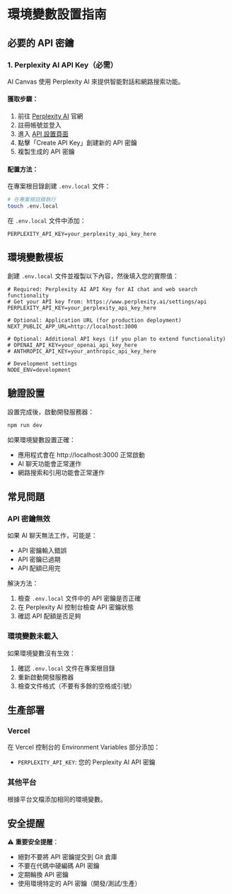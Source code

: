 # 環境變數設置指南

## 必要的 API 密鑰

### 1. Perplexity AI API Key（必需）

AI Canvas 使用 Perplexity AI 來提供智能對話和網路搜索功能。

#### 獲取步驟：
1. 前往 [Perplexity AI](https://www.perplexity.ai/) 官網
2. 註冊帳號並登入
3. 進入 [API 設置頁面](https://www.perplexity.ai/settings/api)
4. 點擊「Create API Key」創建新的 API 密鑰
5. 複製生成的 API 密鑰

#### 配置方法：
在專案根目錄創建 `.env.local` 文件：

```bash
# 在專案根目錄執行
touch .env.local
```

在 `.env.local` 文件中添加：
```env
PERPLEXITY_API_KEY=your_perplexity_api_key_here
```

## 環境變數模板

創建 `.env.local` 文件並複製以下內容，然後填入您的實際值：

```env
# Required: Perplexity AI API Key for AI chat and web search functionality
# Get your API key from: https://www.perplexity.ai/settings/api
PERPLEXITY_API_KEY=your_perplexity_api_key_here

# Optional: Application URL (for production deployment)
NEXT_PUBLIC_APP_URL=http://localhost:3000

# Optional: Additional API keys (if you plan to extend functionality)
# OPENAI_API_KEY=your_openai_api_key_here
# ANTHROPIC_API_KEY=your_anthropic_api_key_here

# Development settings
NODE_ENV=development
```

## 驗證設置

設置完成後，啟動開發服務器：

```bash
npm run dev
```

如果環境變數設置正確：
- 應用程式會在 http://localhost:3000 正常啟動
- AI 聊天功能會正常運作
- 網路搜索和引用功能會正常運作

## 常見問題

### API 密鑰無效
如果 AI 聊天無法工作，可能是：
- API 密鑰輸入錯誤
- API 密鑰已過期
- API 配額已用完

解決方法：
1. 檢查 `.env.local` 文件中的 API 密鑰是否正確
2. 在 Perplexity AI 控制台檢查 API 密鑰狀態
3. 確認 API 配額是否足夠

### 環境變數未載入
如果環境變數沒有生效：
1. 確認 `.env.local` 文件在專案根目錄
2. 重新啟動開發服務器
3. 檢查文件格式（不要有多餘的空格或引號）

## 生產部署

### Vercel
在 Vercel 控制台的 Environment Variables 部分添加：
- `PERPLEXITY_API_KEY`: 您的 Perplexity AI API 密鑰

### 其他平台
根據平台文檔添加相同的環境變數。

## 安全提醒

⚠️ **重要安全提醒**：
- 絕對不要將 API 密鑰提交到 Git 倉庫
- 不要在代碼中硬編碼 API 密鑰
- 定期輪換 API 密鑰
- 使用環境特定的 API 密鑰（開發/測試/生產） 